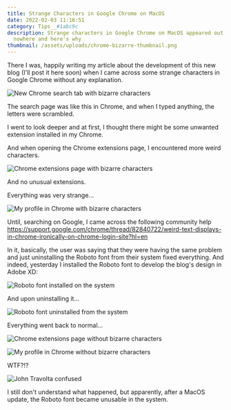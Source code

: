 ```yaml
---
title: Strange Characters in Google Chrome on MacOS
date: 2022-02-03 11:16:51
category: Tips__#1abc9c
description: Strange characters in Google Chrome on MacOS appeared out of
  nowhere and here's why
thumbnail: /assets/uploads/chrome-bizarre-thumbnail.png
---
```

There I was, happily writing my article about the development of this new blog (I'll post it here soon) when I came across some strange characters in Google Chrome without any explanation.

![New Chrome search tab with bizarre characters](/assets/uploads/search-with-roboto.png "New Chrome search tab with bizarre characters")

The search page was like this in Chrome, and when I typed anything, the letters were scrambled.

I went to look deeper and at first, I thought there might be some unwanted extension installed in my Chrome.

And when opening the Chrome extensions page, I encountered more weird characters.

![Chrome extensions page with bizarre characters](/assets/uploads/extensions-with-roboto.png "Chrome extensions page with bizarre characters")

And no unusual extensions.

Everything was very strange...

![My profile in Chrome with bizarre characters](/assets/uploads/you-and-google-with-roboto.png "My profile in Chrome with bizarre characters")

Until, searching on Google, I came across the following community help [](https://support.google.com/chrome/thread/82840722/weird-text-displays-in-chrome-ironically-on-chrome-login-site?hl=en)<https://support.google.com/chrome/thread/82840722/weird-text-displays-in-chrome-ironically-on-chrome-login-site?hl=en>

In it, basically, the user was saying that they were having the same problem and just uninstalling the Roboto font from their system fixed everything. And indeed, yesterday I installed the Roboto font to develop the blog's design in Adobe XD:

![Roboto font installed on the system](/assets/uploads/with-roboto.png "Roboto font installed on the system")

And upon uninstalling it...

<!-- ADS -->

![Roboto font uninstalled from the system](/assets/uploads/without-roboto.png "Roboto font uninstalled from the system")

Everything went back to normal...

![Chrome extensions page without bizarre characters](/assets/uploads/extensions-without-roboto.png "Chrome extensions page without bizarre characters")

![My profile in Chrome without bizarre characters](/assets/uploads/you-and-google-without-roboto.png "My profile in Chrome without bizarre characters")

WTF?!?

![John Travolta confused](/assets/uploads/lostjohntravolta.gif "John Travolta confused")

I still don't understand what happened, but apparently, after a MacOS update, the Roboto font became unusable in the system.
